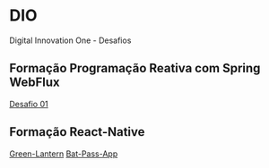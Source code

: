 # DIO
Digital Innovation One - Desafios

## Formação Programação Reativa com Spring WebFlux <br>
[Desafio 01](#)

## Formação React-Native <br>
[Green-Lantern](https://github.com/carloscazelattojr/DIO/tree/main/desafio-reactor-springflux)
[Bat-Pass-App](#)
